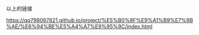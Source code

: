 以上的链接


https://qq798067821.github.io/project/%E5%B0%8F%E9%A1%B9%E7%9B%AE/%E6%94%BE%E5%A4%A7%E9%95%9C/index.html
